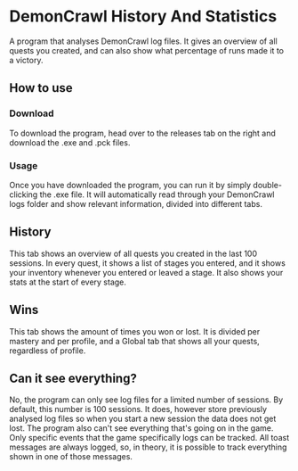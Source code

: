 # DemonCrawl History And Statistics
 A program that analyses DemonCrawl log files. It gives an overview of all quests you created,
 and can also show what percentage of runs made it to a victory.
## How to use
### Download
 To download the program, head over to the releases tab on the right and download the
 .exe and .pck files.
### Usage
 Once you have downloaded the program, you can run it by simply double-clicking
 the .exe file. It will automatically read through your DemonCrawl logs folder
 and show relevant information, divided into different tabs.
## History
 This tab shows an overview of all quests you created in the last 100 sessions.
 In every quest, it shows a list of stages you entered, and it shows your inventory
 whenever you entered or leaved a stage. It also shows your stats at the start of
 every stage.
## Wins
 This tab shows the amount of times you won or lost. It is divided per mastery and
 per profile, and a Global tab that shows all your quests, regardless of profile.
## Can it see everything?
 No, the program can only see log files for a limited number of sessions. By default,
 this number is 100 sessions. It does, however store previously analysed log files so when
 you start a new session the data does not get lost. The program also can't see everything
 that's going on in the game. Only specific events that the game specifically logs can be
 tracked. All toast messages are always logged, so, in theory, it is possible to track
 everything shown in one of those messages.
